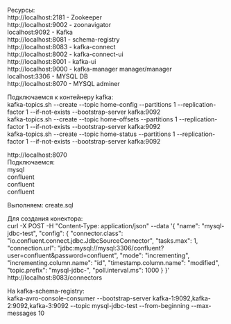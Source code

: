 Ресурсы:  
http://localhost:2181 - Zookeeper  
http://localhost:9002 - zoonavigator  
localhost:9092 - Kafka  
http://localhost:8081 - schema-registry  
http://localhost:8083 - kafka-connect  
http://localhost:8002 - kafka-connect-ui  
http://localhost:8001 - kafka-ui  
http://localhost:9000 - kafka-manager manager/manager  
localhost:3306 - MYSQL DB  
http://localhost:8070 - MYSQL adminer  


Подключаемся к контейнеру kafka:  
kafka-topics.sh --create --topic home-config --partitions 1 --replication-factor 1 --if-not-exists --bootstrap-server kafka:9092  
kafka-topics.sh --create --topic home-offsets --partitions 1 --replication-factor 1 --if-not-exists --bootstrap-server kafka:9092  
kafka-topics.sh --create --topic home-status --partitions 1 --replication-factor 1 --if-not-exists --bootstrap-server kafka:9092  

http://localhost:8070  
Подключаемся:  
mysql  
confluent  
confluent  
confluent  

Выполняем: create.sql  

Для создания конектора:  
curl -X POST -H "Content-Type: application/json" --data '{ "name": "mysql-jdbc-test", "config": { "connector.class": "io.confluent.connect.jdbc.JdbcSourceConnector", "tasks.max": 1, "connection.url": "jdbc:mysql://mysql:3306/confluent?user=confluent&password=confluent", "mode": "incrementing", "incrementing.column.name": "id", "timestamp.column.name": "modified", "topic.prefix": "mysql-jdbc-", "poll.interval.ms": 1000 } }' http://localhost:8083/connectors  
  
На kafka-schema-registry:  
kafka-avro-console-consumer --bootstrap-server kafka-1:9092,kafka-2:9092,kafka-3:9092 --topic mysql-jdbc-test --from-beginning --max-messages 10  